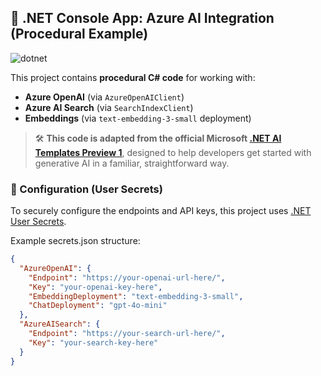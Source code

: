 ## 🧠 .NET Console App: Azure AI Integration (Procedural Example)

![dotnet](https://github.com/aherrick/RAGDotNet/actions/workflows/dotnet.yml/badge.svg)

This project contains **procedural C# code** for working with:

- **Azure OpenAI** (via `AzureOpenAIClient`)
- **Azure AI Search** (via `SearchIndexClient`)
- **Embeddings** (via `text-embedding-3-small` deployment)

> 🛠️ **This code is adapted from the official Microsoft [.NET AI Templates Preview 1](https://devblogs.microsoft.com/dotnet/announcing-dotnet-ai-template-preview1/)**, designed to help developers get started with generative AI in a familiar, straightforward way.

### 🔐 Configuration (User Secrets)

To securely configure the endpoints and API keys, this project uses [.NET User Secrets](https://learn.microsoft.com/en-us/aspnet/core/security/app-secrets).

Example secrets.json structure:

```json
{
  "AzureOpenAI": {
    "Endpoint": "https://your-openai-url-here/",
    "Key": "your-openai-key-here",
    "EmbeddingDeployment": "text-embedding-3-small",
    "ChatDeployment": "gpt-4o-mini"
  },
  "AzureAISearch": {
    "Endpoint": "https://your-search-url-here/",
    "Key": "your-search-key-here"
  }
}
```
